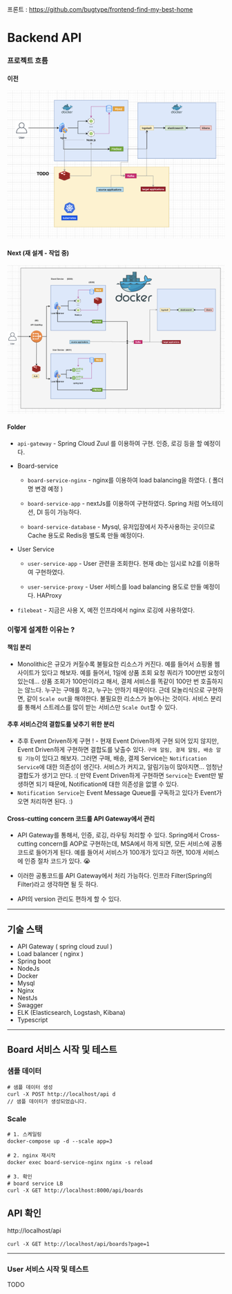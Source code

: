 
프론트 : https://github.com/bugtype/frontend-find-my-best-home

# Backend API

### 프로젝트 흐름

#### 이전

![](docs/backend-flow.png)


#### Next (재 설계 - 작업 중)
![](docs/backend-flow-next.png)


#### Folder 

- `api-gateway` - Spring Cloud Zuul 를 이용하여 구현. 인증, 로깅 등을 할 예정이다.

- Board-service
  
  - `board-service-nginx` - nginx를 이용하여 load balancing을 하였다. ( 폴더 명 변경 예정 ) 
  
  - `board-service-app` - nextJs를 이용하여 구현하였다. Spring 처럼 어노테이션, DI 등이 가능하다.

  - `board-service-database` - Mysql, 유저입장에서 자주사용하는 곳이므로 Cache 용도로 Redis응 별도록 만들 예정이다.
  
- User Service

  - `user-service-app` - User 관련을 조회한다. 현재 db는 임시로 h2를 이용하여 구현하였다.

  - `user-service-proxy` - User 서비스를 load balancing 용도로 만들 예정이다. HAProxy

- `filebeat` - 지금은 사용 X, 예전 인프라에서 nginx 로깅에 사용하였다.
 

### 이렇게 설계한 이유는 ?

#### 책임 분리

- Monolithic은 규모가 커질수록 불필요한 리소스가 커진다. 예를 들어서 쇼핑몰 웹 사이트가 있다고 해보자. 예를 들어서, 1일에 상품 조회 요청 쿼리가 100만번 요청이 있는데... 상품 조회가 100만이라고 해서, 결제 서비스를 똑같이 100만 번 호출하지는 않느다. 누구는 구매를 하고, 누구는 안하기 때문이다. 근데 모놀리식으로 구현하면, 같이 `Scale out`을 해야한다. 불필요한 리소스가 늘어나는 것이다. 서비스 분리를 통해서 스트레스를 많이 받는 서비스만 `Scale Out`할 수 있다.

#### 추후 서비스간의 결합도를 낮추기 위한 분리

- 추후 Event Driven하게 구현 ! - 현재 Event Driven하게 구현 되어 있지 않지만, Event Driven하게 구현하면 결합도를 낮출수 있다. `구매 알림, 결제 알림, 배송 알림 기능`이 있다고 해보자. 그러면 구매, 배송, 결제 Service는 `Notification Service`에 대한 의존성이 생긴다. 서비스가 커지고, 알림기능이 많아지면... 엄청난 결합도가 생기고 만다. :( 만약 Event Driven하게 구현하면 `Service`는 Event만 발생하면 되기 때문에, Notification에 대한 의존성을 없앨 수 있다.
-  `Notification Service`는 Event Message Queue를 구독하고 있다가 Event가 오면 처리하면 된다. :) 

#### Cross-cutting concern 코드를 API Gateway에서 관리

- API Gateway를 통해서, 인증, 로깅, 라우팅 처리할 수 있다. Spring에서 Cross-cutting concern를 AOP로 구현하는데, MSA에서 하게 되면, 모든 서비스에 공통코드로 들어가게 된다. 예를 들어서 서비스가 100개가 있다고 하면, 100개 서비스에 인증 절차 코드가 있다. 😭 
-  이러한 공통코드를 API Gateway에서 처리 가능하다. 인프라 Filter(Spring의 Filter)라고 생각하면 될 듯 하다.

- API의 version 관리도 편하게 할 수 있다.



---

## 기술 스택

- API Gateway ( spring cloud zuul )
- Load balancer ( nginx )
- Spring boot
- NodeJs
- Docker
- Mysql
- Nginx
- NestJs
- Swagger
- ELK (Elasticsearch, Logstash, Kibana)
- Typescript


---

## Board 서비스 시작 및 테스트

### 샘플 데이터

```
# 샘플 데이터 생성
curl -X POST http://localhost/api d
// 샘플 데이터가 생성되었습니다.
```

### Scale

```
# 1. 스케일링
docker-compose up -d --scale app=3

# 2. nginx 재시작
docker exec board-service-nginx nginx -s reload

# 3. 확인
# board service LB
curl -X GET http://localhost:8000/api/boards
```

## API 확인

http://localhost/api

```
curl -X GET http://localhost/api/boards?page=1
```

---

### User 서비스 시작 및 테스트

TODO

<!-- ~~## ELK 연동

### STEP 1

https://github.com/deviantony/docker-elk 를 통해서 ELK를 구축한다.

- Elasticsearch 
- Logstash 
- Kibana

### STEP 2

- logstash에다가 filebeat 셋팅을 한다.( logstash.conf )
- **Expose 포트** 확인

```
input {
	tcp {
		port => 5000
	}
	beats {
    	port => 5044
  	}
}

``` -->